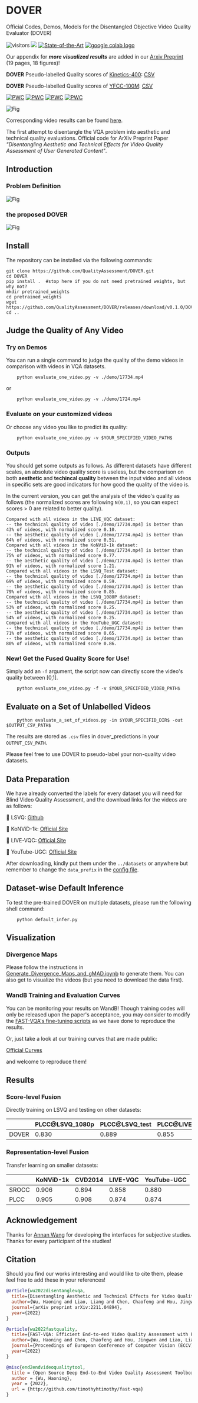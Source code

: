 # DOVER

Official Codes, Demos, Models for the Disentangled Objective Video Quality Evaluator (DOVER)


![visitors](https://visitor-badge.laobi.icu/badge?page_id=teowu/DOVER) [![](https://img.shields.io/github/stars/QualityAssessment/FAST-VQA-and-FasterVQA)](https://github.com/QualityAssessment/FAST-VQA-and-FasterVQA)
[![State-of-the-Art](https://cdn.rawgit.com/sindresorhus/awesome/d7305f38d29fed78fa85652e3a63e154dd8e8829/media/badge.svg)](https://github.com/QualityAssessment/DOVER)
<a href="https://colab.research.google.com/github/taskswithcode/DOVER/blob/master/TWCDOVER.ipynb"><img src="https://colab.research.google.com/assets/colab-badge.svg" alt="google colab logo"></a> 

Our appendix for ***more visualized results*** are added in our [Arxiv Preprint](arxiv.org/pdf/2211.04894) (19 pages, 18 figures)!

**DOVER** Pseudo-labelled Quality scores of [Kinetics-400](https://www.deepmind.com/open-source/kinetics): [CSV](https://github.com/QualityAssessment/DOVER/raw/master/dover_predictions/kinetics_400_1.csv)

**DOVER** Pseudo-labelled Quality scores of [YFCC-100M](http://projects.dfki.uni-kl.de/yfcc100m/): [CSV](https://github.com/QualityAssessment/DOVER/raw/master/dover_predictions/yfcc_100m_1.csv)


[![PWC](https://img.shields.io/endpoint.svg?url=https://paperswithcode.com/badge/disentangling-aesthetic-and-technical-effects/video-quality-assessment-on-konvid-1k)](https://paperswithcode.com/sota/video-quality-assessment-on-konvid-1k?p=disentangling-aesthetic-and-technical-effects)
[![PWC](https://img.shields.io/endpoint.svg?url=https://paperswithcode.com/badge/disentangling-aesthetic-and-technical-effects/video-quality-assessment-on-live-fb-lsvq)](https://paperswithcode.com/sota/video-quality-assessment-on-live-fb-lsvq?p=disentangling-aesthetic-and-technical-effects)
[![PWC](https://img.shields.io/endpoint.svg?url=https://paperswithcode.com/badge/disentangling-aesthetic-and-technical-effects/video-quality-assessment-on-live-vqc)](https://paperswithcode.com/sota/video-quality-assessment-on-live-vqc?p=disentangling-aesthetic-and-technical-effects)
[![PWC](https://img.shields.io/endpoint.svg?url=https://paperswithcode.com/badge/disentangling-aesthetic-and-technical-effects/video-quality-assessment-on-youtube-ugc)](https://paperswithcode.com/sota/video-quality-assessment-on-youtube-ugc?p=disentangling-aesthetic-and-technical-effects)


![Fig](figs/in_the_wild_on_kinetics.png)

Corresponding video results can be found [here](https://github.com/QualityAssessment/DOVER/tree/master/figs).


The first attempt to disentangle the VQA problem into aesthetic and technical quality evaluations.
Official code for ArXiv Preprint Paper *"Disentangling Aesthetic and Technical Effects for Video Quality Assessment of User Generated Content"*.



## Introduction

### Problem Definition

![Fig](figs/problem_definition.png)

### the proposed DOVER


![Fig](figs/approach.png)

## Install

The repository can be installed via the following commands:
```shell
git clone https://github.com/QualityAssessment/DOVER.git 
cd DOVER 
pip install .  #stop here if you do not need pretrained weights, but why not?
mkdir pretrained_weights 
cd pretrained_weights 
wget https://github.com/QualityAssessment/DOVER/releases/download/v0.1.0/DOVER.pth 
cd ..
```

## Judge the Quality of Any Video

### Try on Demos


You can run a single command to judge the quality of the demo videos in comparison with videos in VQA datasets.

```shell
    python evaluate_one_video.py -v ./demo/17734.mp4
```

or 

```shell
    python evaluate_one_video.py -v ./demo/1724.mp4
```


### Evaluate on your customized videos


Or choose any video you like to predict its quality:


```shell
    python evaluate_one_video.py -v $YOUR_SPECIFIED_VIDEO_PATH$
```

### Outputs

You should get some outputs as follows. As different datasets have different scales, an absolute video quality score is useless, but the comparison on both **aesthetic** and **techincal quality** between the input video and all videos in specific sets are good indicators for how good the quality of the video is.

In the current version, you can get the analysis of the video's quality as follows (the normalized scores are following `N(0,1)`, so you can expect scores > 0 are related to better quality).


```
Compared with all videos in the LIVE_VQC dataset:
-- the technical quality of video [./demo/17734.mp4] is better than 43% of videos, with normalized score 0.10.
-- the aesthetic quality of video [./demo/17734.mp4] is better than 64% of videos, with normalized score 0.51.
Compared with all videos in the KoNViD-1k dataset:
-- the technical quality of video [./demo/17734.mp4] is better than 75% of videos, with normalized score 0.77.
-- the aesthetic quality of video [./demo/17734.mp4] is better than 91% of videos, with normalized score 1.21.
Compared with all videos in the LSVQ_Test dataset:
-- the technical quality of video [./demo/17734.mp4] is better than 69% of videos, with normalized score 0.59.
-- the aesthetic quality of video [./demo/17734.mp4] is better than 79% of videos, with normalized score 0.85.
Compared with all videos in the LSVQ_1080P dataset:
-- the technical quality of video [./demo/17734.mp4] is better than 53% of videos, with normalized score 0.25.
-- the aesthetic quality of video [./demo/17734.mp4] is better than 54% of videos, with normalized score 0.25.
Compared with all videos in the YouTube_UGC dataset:
-- the technical quality of video [./demo/17734.mp4] is better than 71% of videos, with normalized score 0.65.
-- the aesthetic quality of video [./demo/17734.mp4] is better than 80% of videos, with normalized score 0.86.
```

### New! Get the Fused Quality Score for Use!

Simply add an `-f` argument, the script now can directly score the video's quality between [0,1].

```shell
    python evaluate_one_video.py -f -v $YOUR_SPECIFIED_VIDEO_PATH$
```


## Evaluate on a Set of Unlabelled Videos


```shell
    python evaluate_a_set_of_videos.py -in $YOUR_SPECIFID_DIR$ -out $OUTPUT_CSV_PATH$
```

The results are stored as `.csv` files in dover_predictions in your `OUTPUT_CSV_PATH`.

Please feel free to use DOVER to pseudo-label your non-quality video datasets.


## Data Preparation

We have already converted the labels for every dataset you will need for Blind Video Quality Assessment,
and the download links for the videos are as follows:

:book: LSVQ: [Github](https://github.com/baidut/PatchVQ)

:book: KoNViD-1k: [Official Site](http://database.mmsp-kn.de/konvid-1k-database.html)

:book: LIVE-VQC: [Official Site](http://live.ece.utexas.edu/research/LIVEVQC)

:book: YouTube-UGC: [Official Site](https://media.withyoutube.com)

After downloading, kindly put them under the `../datasets` or anywhere but remember to change the `data_prefix` in the [config file](dover.yml).


## Dataset-wise Default Inference

To test the pre-trained DOVER on multiple datasets, please run the following shell command:

```shell
    python default_infer.py
```

## Visualization

### Divergence Maps

Please follow the instructions in [Generate_Divergence_Maps_and_gMAD.ipynb](Generate_Divergence_Maps_and_gMAD.ipynb) to generate them.
You can also get to visualize the videos (but you need to download the data first).

### WandB Training and Evaluation Curves

You can be monitoring your results on WandB!
Though training codes will only be released upon the paper's acceptance, you may consider to modify the [FAST-VQA's fine-tuning scripts](https://github.com/teowu/FAST-VQA-and-FasterVQA/blob/dev/split_train.py) as we have done to reproduce the results.

Or, just take a look at our training curves that are made public: 

[Official Curves](https://wandb.ai/timothyhwu/DOVER)

and welcome to reproduce them!


## Results

### Score-level Fusion

Directly training on LSVQ and testing on other datasets:

|    | PLCC@LSVQ_1080p | PLCC@LSVQ_test | PLCC@LIVE_VQC | PLCC@KoNViD | MACs | config | model |
| ----  |    ----   |   ---- |  ----   |    ----   | ----  |    ----   |   ---- | 
|  DOVER |  0.830 |  0.889  |   0.855 | 0.883   |  282G  |  [config](dover.yml)  | [github](https://github.com/teowu/DOVER/releases/download/v0.1.0/DOVER.pth) |

### Representation-level Fusion

Transfer learning on smaller datasets:

|       | KoNViD-1k | CVD2014 | LIVE-VQC | YouTube-UGC |
| ----  |    ----   |   ---- |  ----   |    ----   |
| SROCC | 0.906 | 0.894 | 0.858 | 0.880 |
| PLCC  | 0.905 | 0.908 | 0.874 | 0.874 |



## Acknowledgement

Thanks for [Annan Wang](https://github.com/AnnanWangDaniel) for developing the interfaces for subjective studies.
Thanks for every participant of the studies!

## Citation

Should you find our works interesting and would like to cite them, please feel free to add these in your references!

```bibtex
@article{wu2022disentanglevqa,
  title={Disentangling Aesthetic and Technical Effects for Video Quality Assessment of User Generated Content},
  author={Wu, Haoning and Liao, Liang and Chen, Chaofeng and Hou, Jingwen and Wang, Annan and Sun, Wenxiu and Yan, Qiong and Lin, Weisi},
  journal={arXiv preprint arXiv:2211.04894},
  year={2022}
}

@article{wu2022fastquality,
  title={FAST-VQA: Efficient End-to-end Video Quality Assessment with Fragment Sampling},
  author={Wu, Haoning and Chen, Chaofeng and Hou, Jingwen and Liao, Liang and Wang, Annan and Sun, Wenxiu and Yan, Qiong and Lin, Weisi},
  journal={Proceedings of European Conference of Computer Vision (ECCV)},
  year={2022}
}

@misc{end2endvideoqualitytool,
  title = {Open Source Deep End-to-End Video Quality Assessment Toolbox},
  author = {Wu, Haoning},
  year = {2022},
  url = {http://github.com/timothyhtimothy/fast-vqa}
}
```
